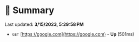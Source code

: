 # 📖 Summary
Last updated: **3/15/2023, 5:29:58 PM**

- `GET` [https://google.com](https://google.com) - **Up** (501ms)
